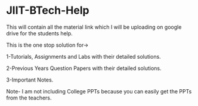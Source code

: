 # JIIT-BTech-Help
This will contain all the material link which I will be uploading on google drive for the students help.

This is the one stop solution for->

1-Tutorials, Assignments and Labs with their detailed solutions.

2-Previous Years Question Papers with their detailed solutions.

3-Important Notes.

Note-
I am not including College PPTs because you can easily get the PPTs from the teachers.

